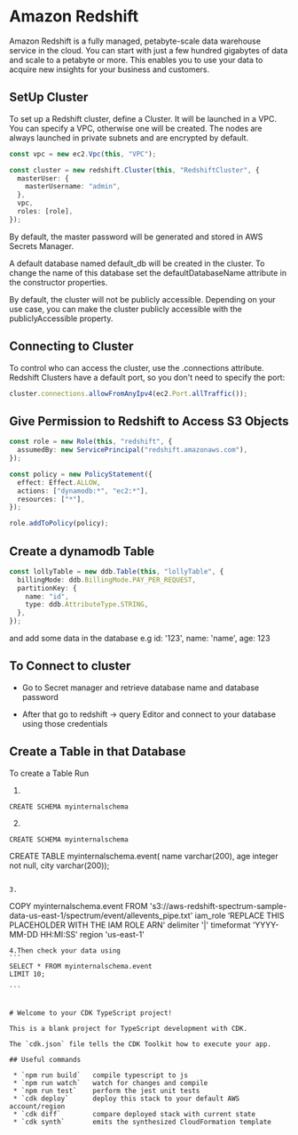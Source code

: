# Amazon Redshift

Amazon Redshift is a fully managed, petabyte-scale data warehouse service in the cloud. You can start with just a few hundred gigabytes of data and scale to a petabyte or more. This enables you to use your data to acquire new insights for your business and customers.

## SetUp Cluster

To set up a Redshift cluster, define a Cluster. It will be launched in a VPC. You can specify a VPC, otherwise one will be created. The nodes are always launched in private subnets and are encrypted by default.

```typescript
const vpc = new ec2.Vpc(this, "VPC");

const cluster = new redshift.Cluster(this, "RedshiftCluster", {
  masterUser: {
    masterUsername: "admin",
  },
  vpc,
  roles: [role],
});
```

By default, the master password will be generated and stored in AWS Secrets Manager.

A default database named default_db will be created in the cluster. To change the name of this database set the defaultDatabaseName attribute in the constructor properties.

By default, the cluster will not be publicly accessible. Depending on your use case, you can make the cluster publicly accessible with the publiclyAccessible property.

## Connecting to Cluster

To control who can access the cluster, use the .connections attribute. Redshift Clusters have a default port, so you don't need to specify the port:

```typescript
cluster.connections.allowFromAnyIpv4(ec2.Port.allTraffic());
```

## Give Permission to Redshift to Access S3 Objects

```typescript
const role = new Role(this, "redshift", {
  assumedBy: new ServicePrincipal("redshift.amazonaws.com"),
});

const policy = new PolicyStatement({
  effect: Effect.ALLOW,
  actions: ["dynamodb:*", "ec2:*"],
  resources: ["*"],
});

role.addToPolicy(policy);
```

## Create a dynamodb Table

```typescript
const lollyTable = new ddb.Table(this, "lollyTable", {
  billingMode: ddb.BillingMode.PAY_PER_REQUEST,
  partitionKey: {
    name: "id",
    type: ddb.AttributeType.STRING,
  },
});
```

and add some data in the database
e.g id: '123', name: 'name', age: 123

## To Connect to cluster

- Go to Secret manager and retrieve database name and database password

- After that go to redshift -> query Editor and connect to your database using those credentials

## Create a Table in that Database

To create a Table Run

1.

```
CREATE SCHEMA myinternalschema

```

2.

```
CREATE SCHEMA myinternalschema

```

CREATE TABLE myinternalschema.event(
name varchar(200),
age integer not null,
city varchar(200));

```

3.
```

COPY myinternalschema.event FROM 's3://aws-redshift-spectrum-sample-data-us-east-1/spectrum/event/allevents_pipe.txt'
iam_role ‘REPLACE THIS PLACEHOLDER WITH THE IAM ROLE ARN'
delimiter '|' timeformat 'YYYY-MM-DD HH:MI:SS' region 'us-east-1'

````
4.Then check your data using
```
SELECT * FROM myinternalschema.event
LIMIT 10;

```


# Welcome to your CDK TypeScript project!

This is a blank project for TypeScript development with CDK.

The `cdk.json` file tells the CDK Toolkit how to execute your app.

## Useful commands

 * `npm run build`   compile typescript to js
 * `npm run watch`   watch for changes and compile
 * `npm run test`    perform the jest unit tests
 * `cdk deploy`      deploy this stack to your default AWS account/region
 * `cdk diff`        compare deployed stack with current state
 * `cdk synth`       emits the synthesized CloudFormation template
````
